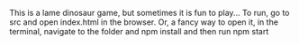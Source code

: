 This is a lame dinosaur game, but sometimes it is fun to play...
To run, go to src and open index.html in the browser.
Or, a fancy way to open it, in the terminal, navigate to the folder and npm install and then run npm start